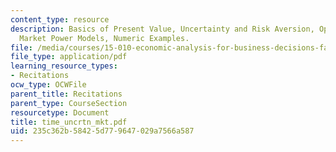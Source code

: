 ```yaml
---
content_type: resource
description: Basics of Present Value, Uncertainty and Risk Aversion, Option Value,
  Market Power Models, Numeric Examples.
file: /media/courses/15-010-economic-analysis-for-business-decisions-fall-2004/235c362b58425d779647029a7566a587_time_uncrtn_mkt.pdf
file_type: application/pdf
learning_resource_types:
- Recitations
ocw_type: OCWFile
parent_title: Recitations
parent_type: CourseSection
resourcetype: Document
title: time_uncrtn_mkt.pdf
uid: 235c362b-5842-5d77-9647-029a7566a587
---
```

